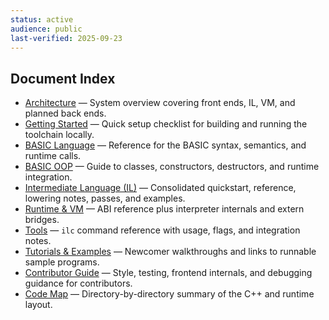```yaml
---
status: active
audience: public
last-verified: 2025-09-23
---
```


## Document Index

- [Architecture](architecture.md) — System overview covering front ends, IL, VM, and planned back ends.
- [Getting Started](getting-started.md) — Quick setup checklist for building and running the toolchain locally.
- [BASIC Language](basic-language.md) — Reference for the BASIC syntax, semantics, and runtime calls.
- [BASIC OOP](basic-oop.md) — Guide to classes, constructors, destructors, and runtime integration.
- [Intermediate Language (IL)](il-guide.md) — Consolidated quickstart, reference, lowering notes, passes, and examples.
- [Runtime & VM](runtime-vm.md) — ABI reference plus interpreter internals and extern bridges.
- [Tools](tools.md) — `ilc` command reference with usage, flags, and integration notes.
- [Tutorials & Examples](tutorials-examples.md) — Newcomer walkthroughs and links to runnable sample programs.
- [Contributor Guide](contributor-guide.md) — Style, testing, frontend internals, and debugging guidance for contributors.
- [Code Map](codemap.md) — Directory-by-directory summary of the C++ and runtime layout.
